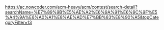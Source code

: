 https://ac.nowcoder.com/acm-heavy/acm/contest/search-detail?searchName=%E7%89%9B%E5%AE%A2%E6%9A%91%E6%9C%9F%E5%A4%9A%E6%A0%A1%E8%AE%AD%E7%BB%83%E8%90%A5&topCategoryFilter=13